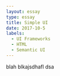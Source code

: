 ```yaml
---
layout: essay
type: essay
title: Simple UI
date: 2017-10-5
labels:
  - UI Frameworks
  - HTML
  - Semantic UI
---
```


blah blkajsdhafl dsa
